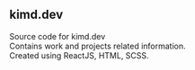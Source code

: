 ## kimd.dev
Source code for kimd.dev
<br>
Contains work and projects related information.
<br>
Created using ReactJS, HTML, SCSS.
